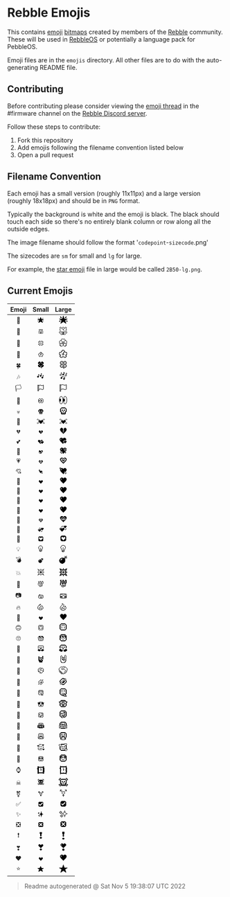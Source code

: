# Rebble Emojis

This contains [emoji](https://en.wikipedia.org/wiki/Emoji) [bitmaps](https://en.wikipedia.org/wiki/Bitmap) created by members of the [Rebble](https://rebble.io/) community. These will be used in [RebbleOS](https://github.com/pebble-dev/RebbleOS) or potentially a language pack for PebbleOS.

Emoji files are in the `emojis` directory. All other files are to do with the auto-generating README file.

## Contributing

Before contributing please consider viewing the [emoji thread](https://discord.com/channels/221364737269694464/902868168660353046) in the \#firmware channel on the [Rebble Discord server](https://rebble.io/discord).

Follow these steps to contribute:

1. Fork this repository
1. Add emojis following the filename convention listed below
1. Open a pull request

## Filename Convention

Each emoji has a small version (roughly 11x11px) and a large version (roughly 18x18px) and should be in `PNG` format.

Typically the background is white and the emoji is black. The black should touch each side so there's no entirely blank column or row along all the outside edges.

The image filename should follow the format '`codepoint`-`sizecode`.png'

The sizecodes are `sm` for small and `lg` for large.

For example, the [star emoji](https://emojipedia.org/star) file in large would be called `2B50-lg.png`.

## Current Emojis

| Emoji | Small | Large |
|:-----:|:-----:|:-----:|
| 🌟 | ![emoji/1f31f-sm.png](emoji/1f31f-sm.png) | ![emoji/1f31f-lg.png](emoji/1f31f-lg.png) |
| 🌷 | ![emoji/1f337-sm.png](emoji/1f337-sm.png) | ![emoji/1f337-lg.png](emoji/1f337-lg.png) |
| 🌸 | ![emoji/1f338-sm.png](emoji/1f338-sm.png) | ![emoji/1f338-lg.png](emoji/1f338-lg.png) |
| 🌺 | ![emoji/1f33a-sm.png](emoji/1f33a-sm.png) | ![emoji/1f33a-lg.png](emoji/1f33a-lg.png) |
| 🍀 | ![emoji/1f340-sm.png](emoji/1f340-sm.png) | ![emoji/1f340-lg.png](emoji/1f340-lg.png) |
| 🎶 | ![emoji/1f3b6-sm.png](emoji/1f3b6-sm.png) | ![emoji/1f3b6-lg.png](emoji/1f3b6-lg.png) |
| 🏳 | ![emoji/1f3f3-sm.png](emoji/1f3f3-sm.png) | ![emoji/1f3f3-lg.png](emoji/1f3f3-lg.png) |
| 👀 | ![emoji/1f440-sm.png](emoji/1f440-sm.png) | ![emoji/1f440-lg.png](emoji/1f440-lg.png) |
| 💀 | ![emoji/1f480-sm.png](emoji/1f480-sm.png) | ![emoji/1f480-lg.png](emoji/1f480-lg.png) |
| 💓 | ![emoji/1f493-sm.png](emoji/1f493-sm.png) | ![emoji/1f493-lg.png](emoji/1f493-lg.png) |
| 💔 | ![emoji/1f494-sm.png](emoji/1f494-sm.png) | ![emoji/1f494-lg.png](emoji/1f494-lg.png) |
| 💕 | ![emoji/1f495-sm.png](emoji/1f495-sm.png) | ![emoji/1f495-lg.png](emoji/1f495-lg.png) |
| 💖 | ![emoji/1f496-sm.png](emoji/1f496-sm.png) | ![emoji/1f496-lg.png](emoji/1f496-lg.png) |
| 💗 | ![emoji/1f497-sm.png](emoji/1f497-sm.png) | ![emoji/1f497-lg.png](emoji/1f497-lg.png) |
| 💘 | ![emoji/1f498-sm.png](emoji/1f498-sm.png) | ![emoji/1f498-lg.png](emoji/1f498-lg.png) |
| 💙 | ![emoji/1f499-sm.png](emoji/1f499-sm.png) | ![emoji/1f499-lg.png](emoji/1f499-lg.png) |
| 💚 | ![emoji/1f49a-sm.png](emoji/1f49a-sm.png) | ![emoji/1f49a-lg.png](emoji/1f49a-lg.png) |
| 💛 | ![emoji/1f49b-sm.png](emoji/1f49b-sm.png) | ![emoji/1f49b-lg.png](emoji/1f49b-lg.png) |
| 💜 | ![emoji/1f49c-sm.png](emoji/1f49c-sm.png) | ![emoji/1f49c-lg.png](emoji/1f49c-lg.png) |
| 💝 | ![emoji/1f49d-sm.png](emoji/1f49d-sm.png) | ![emoji/1f49d-lg.png](emoji/1f49d-lg.png) |
| 💞 | ![emoji/1f49e-sm.png](emoji/1f49e-sm.png) | ![emoji/1f49e-lg.png](emoji/1f49e-lg.png) |
| 💟 | ![emoji/1f49f-sm.png](emoji/1f49f-sm.png) | ![emoji/1f49f-lg.png](emoji/1f49f-lg.png) |
| 💡 | ![emoji/1f4a1-sm.png](emoji/1f4a1-sm.png) | ![emoji/1f4a1-lg.png](emoji/1f4a1-lg.png) |
| 💣 | ![emoji/1f4a3-sm.png](emoji/1f4a3-sm.png) | ![emoji/1f4a3-lg.png](emoji/1f4a3-lg.png) |
| 💥 | ![emoji/1f4a5-sm.png](emoji/1f4a5-sm.png) | ![emoji/1f4a5-lg.png](emoji/1f4a5-lg.png) |
| 💯 | ![emoji/1f4af-sm.png](emoji/1f4af-sm.png) | ![emoji/1f4af-lg.png](emoji/1f4af-lg.png) |
| 📷 | ![emoji/1f4f7-sm.png](emoji/1f4f7-sm.png) | ![emoji/1f4f7-lg.png](emoji/1f4f7-lg.png) |
| 🔥 | ![emoji/1f525-sm.png](emoji/1f525-sm.png) | ![emoji/1f525-lg.png](emoji/1f525-lg.png) |
| 🖤 | ![emoji/1f5a4-sm.png](emoji/1f5a4-sm.png) | ![emoji/1f5a4-lg.png](emoji/1f5a4-lg.png) |
| 🙃 | ![emoji/1f643-sm.png](emoji/1f643-sm.png) | ![emoji/1f643-lg.png](emoji/1f643-lg.png) |
| 🙄 | ![emoji/1f644-sm.png](emoji/1f644-sm.png) | ![emoji/1f644-lg.png](emoji/1f644-lg.png) |
| 🤗 | ![emoji/1f917-sm.png](emoji/1f917-sm.png) | ![emoji/1f917-lg.png](emoji/1f917-lg.png) |
| 🤘 | ![emoji/1f918-sm.png](emoji/1f918-sm.png) | ![emoji/1f918-lg.png](emoji/1f918-lg.png) |
| 🤝 | ![emoji/1f91d-sm.png](emoji/1f91d-sm.png) | ![emoji/1f91d-lg.png](emoji/1f91d-lg.png) |
| 🤣 | ![emoji/1f923-sm.png](emoji/1f923-sm.png) | ![emoji/1f923-lg.png](emoji/1f923-lg.png) |
| 🤤 | ![emoji/1f924-sm.png](emoji/1f924-sm.png) | ![emoji/1f924-lg.png](emoji/1f924-lg.png) |
| 🤩 | ![emoji/1f929-sm.png](emoji/1f929-sm.png) | ![emoji/1f929-lg.png](emoji/1f929-lg.png) |
| 🤪 | ![emoji/1f92a-sm.png](emoji/1f92a-sm.png) | ![emoji/1f92a-lg.png](emoji/1f92a-lg.png) |
| 🤬 | ![emoji/1f92c-sm.png](emoji/1f92c-sm.png) | ![emoji/1f92c-lg.png](emoji/1f92c-lg.png) |
| 🤮 | ![emoji/1f92e-sm.png](emoji/1f92e-sm.png) | ![emoji/1f92e-lg.png](emoji/1f92e-lg.png) |
| 🥰 | ![emoji/1f970-sm.png](emoji/1f970-sm.png) | ![emoji/1f970-lg.png](emoji/1f970-lg.png) |
| 🥺 | ![emoji/1f97a-sm.png](emoji/1f97a-sm.png) | ![emoji/1f97a-lg.png](emoji/1f97a-lg.png) |
| ⌚ | ![emoji/231a-sm.png](emoji/231a-sm.png) | ![emoji/231a-lg.png](emoji/231a-lg.png) |
| ☠ | ![emoji/2620-sm.png](emoji/2620-sm.png) | ![emoji/2620-lg.png](emoji/2620-lg.png) |
| ⚧ | ![emoji/26a7-sm.png](emoji/26a7-sm.png) | ![emoji/26a7-lg.png](emoji/26a7-lg.png) |
| ✅ | ![emoji/2705-sm.png](emoji/2705-sm.png) | ![emoji/2705-lg.png](emoji/2705-lg.png) |
| ✨ | ![emoji/2728-sm.png](emoji/2728-sm.png) | ![emoji/2728-lg.png](emoji/2728-lg.png) |
| ❎ | ![emoji/274e-sm.png](emoji/274e-sm.png) | ![emoji/274e-lg.png](emoji/274e-lg.png) |
| ❗ | ![emoji/2757-sm.png](emoji/2757-sm.png) | ![emoji/2757-lg.png](emoji/2757-lg.png) |
| ❣ | ![emoji/2763-sm.png](emoji/2763-sm.png) | ![emoji/2763-lg.png](emoji/2763-lg.png) |
| ❤ | ![emoji/2764-sm.png](emoji/2764-sm.png) | ![emoji/2764-lg.png](emoji/2764-lg.png) |
| ⭐ | ![emoji/2b50-sm.png](emoji/2b50-sm.png) | ![emoji/2b50-lg.png](emoji/2b50-lg.png) |

> Readme autogenerated @ Sat Nov  5 19:38:07 UTC 2022

